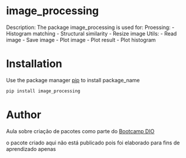 # image_processing

Description:
The package image_processing is used for: 
    Proessing: 
        - Histogram matching
        - Structural similarity
        - Resize image
    Utils: 
        - Read image
        - Save image
        - Plot image
        - Plot result
        - Plot histogram

# Installation

Use the package manager [pip](https://pip.pypa.io/en/stable/) to install package_name

```bash
pip install image_processing
```

# Author

Aula sobre criação de pacotes como parte do [Bootcamp DIO](https://www.dio.me/sign-in)

o pacote criado aqui não está publicado pois foi elaborado para fins de aprendizado apenas
